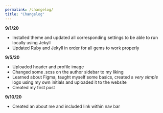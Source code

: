 ```yaml
---
permalink: /changelog/
title: "Changelog"
---
```

**9/1/20**
- Installed theme and updated all corresponding settings to be able to run locally using Jekyll
- Updated Ruby and Jekyll in order for all gems to work properly

**9/5/20**
- Uploaded header and profile image
- Changed some .scss on the author sidebar to my liking
- Learned about Figma, taught myself some basics, created a *very simple* logo using my own initials and uploaded it to the website
- Created my first post

**9/10/20**
- Created an about me and included link within nav bar
